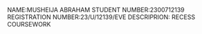NAME:MUSHEIJA ABRAHAM
STUDENT NUMBER:2300712139
REGISTRATION NUMBER:23/U/12139/EVE
DESCRIPRION: RECESS COURSEWORK 
